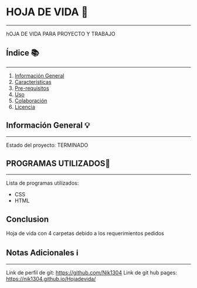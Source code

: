 # HOJA DE VIDA 🎯
-----------------------------
hOJA DE VIDA PARA PROYECTO Y TRABAJO


## Índice 📚
-----------

1. [Información General](#información-general)
2. [Características](#características)
3. [Pre-requisitos](#pre-requisitos)
5. [Uso](#uso)
6. [Colaboración](#colaboración)
7. [Licencia](#licencia)

## Información General 💡
-------------------

Estado del proyecto: TERMINADO


## PROGRAMAS UTILIZADOS🌟
-------------

Lista de programas utilizados:
- CSS
- HTML 

## Conclusion
Hoja de vida con 4 carpetas debido a los requerimientos pedidos 

## Notas Adicionales ℹ️
--------------------
Link de perfil de git: https://github.com/Nik1304
Link de git hub pages: https://nik1304.github.io/Hojadevida/ 


